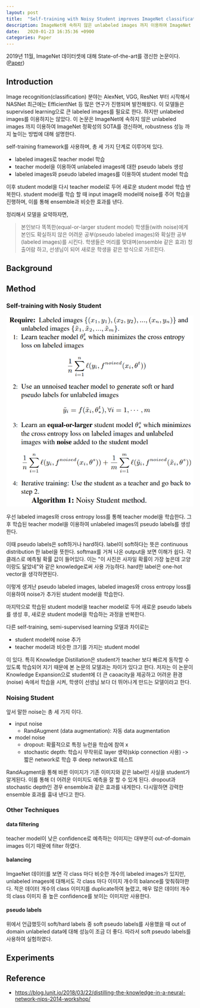 ```yaml
---
layout: post
title:  "Self-training with Noisy Student improves ImageNet classification"
description: ImageNet에 속하지 않은 unlabeled images 까지 이용하여 ImageNet 정확성의 SOTA를 갱신하며, robustness 성능 까지 높이는 방법에 대해 설명한다.
date:   2020-01-23 16:35:36 +0900
categories: Paper
---
```

2019년 11월, ImageNet 데이터셋에 대해 State-of-the-art를 갱신한 논문이다. ([Paper](https://arxiv.org/pdf/1911.04252.pdf))

## Introduction
Image recognition(classification) 분야는 AlexNet, VGG, ResNet 부터 시작해서 NASNet 최근에는 EfficientNet 등 많은 연구가 진행되며 발전해왔다. 이 모델들은 supervised learning으로 큰 labeled images를 필요로 한다. 하지만 unlabeled images를 이용하지는 않았다. 이 논문은 ImageNet에 속하지 않은 unlabeled images 까지 이용하여 ImageNet 정확성의 SOTA를 갱신하며, robustness 성능 까지 높이는 방법에 대해 설명한다.

self-training framework를 사용하며, 총 세 가지 단계로 이루어져 있다.
- labeled images로 teacher model 학습
- teacher model을 이용하여 unlabeled images에 대한 pseudo labels 생성
- labeled images와 pseudo labeled images를 이용하여 student model 학습

이후 student model을 다시 teacher model로 두어 새로운 student model 학습 반복한다. student model를 학습 할 때 input image와 model에 noise를 주어 학습을 진행하며, 이를 통해 ensemble과 비슷한 효과를 낸다.

정리해서 모델을 요약하자면,
>본인보다 똑똑한(equal-or-larger student model) 학생들(with noise)에게 본인도 확실하지 않은 어려운 공부(pseudo labeled images)와 확실한 공부(labeled images)를 시킨다. 학생들은 머리를 맞대며(ensemble 같은 효과) 청출어람 하고, 선생님이 되어 새로운 학생을 같은 방식으로 가르친다.

## Background


## Method
### Self-training with Nosiy Student
![알고리즘](https://raw.githubusercontent.com/byeongjokim/byeongjokim.github.io/master/assets/images/self_training_noisy_student/algorithm.png)

우선 labeled images와 cross entropy loss를 통해 teacher model을 학습한다. 그 후 학습된 teacher model을 이용하여 unlabeled images의 pseudo labels를 생성한다.

이때 pseudo labels은 soft하거나 hard하다. label이 soft하다는 뜻은 continuous distribution 한 label을 뜻한다. softmax를 거쳐 나온 output을 보면 이해가 쉽다. 각 클래스로 예측될 확률 값이 들어있다. 이는 "이 사진은 사자일 확률이 가장 높은데 고양이랑도 닮았네"와 같은 knowledge로써 사용 가능하다. hard한 label은 one-hot vector을 생각하면된다.

이렇게 생겨난 pseudo labeled images, labeled images와 cross entropy loss를 이용하여 noise가 추가된 student model을 학습한다.

마지막으로 학습된 student model을 teacher model로 두어 새로운 pseudo labels를 생성 후, 새로운 student model을 학습하는 과정을 반복한다.

다른 self-training, semi-supervised learning 모델과 차이로는
- student model에 noise 추가
- teacher model과 비슷한 크기를 가지는 student model

이 있다.
특히 Knowledge Distillation은 student가 teacher 보다 빠르게 동작할 수 있도록 학습되어 지기 때문에 본 논문의 모델과는 차이가 있다고 한다. 저자는 이 논문이 Knowledge Expansion으로 student에 더 큰 caoacity을 제공하고 어려운 환경(noise) 속에서 학습을 시켜, 학생이 선생님 보다 더 뛰어나게 만드는 모델이라고 한다.

### Noising Student
앞서 말한 noise는 총 세 가지 이다. 
- input noise
	- RandAugment (data augmentation): 자동 data augmentation
- model noise
	- dropout: 확률적으로 특정 뉴런을 학습에 참여 x
    - stochastic depth: 학습시 무작위로 layer 생략(skip connection 사용) -> 짧은 network로 학습 후 deep network로 테스트

RandAugment을 통해 바뀐 이미지가 기존 이미지와 같은 label인 사실을 student가 알게된다. 이를 통해 더 어려운 이미지도 예측을 잘 할 수 있게 된다. dropout과 stochastic depth인 경우 ensemble과 같은 효과를 내게한다. 다시말하면 강력한 ensemble 효과를 흉내 낸다고 한다.

### Other Techniques
#### data filtering
teacher model이 낮은 confidence로 예측하는 이미지는 대부분이 out-of-domain images 이기 때문에 filter 하였다.

#### balancing
ImgaeNet 데이터를 보면 각 class 마다 비슷한 개수의 labeled images가 있지만, unlabeled images에 대해서도 각 class 마다 이미지 개수의 balance를 맞춰줘야한다. 적은 데이터 개수의 class 이미지를 duplicate하여 늘렸고, 매우 많은 데이터 개수의 class 이미지 중 높은 confidence를 보이는 이미지만 사용한다.

#### pseudo labels
위에서 언급했듯이 soft/hard labels 중 soft pseudo labels를 사용했을 때 out of domain unlabeled data에 대해 성능이 조금 더 좋다. 따라서 soft pseudo labels를 사용하여 실험하였다.

## Experiments

## Reference
- https://blog.lunit.io/2018/03/22/distilling-the-knowledge-in-a-neural-network-nips-2014-workshop/

